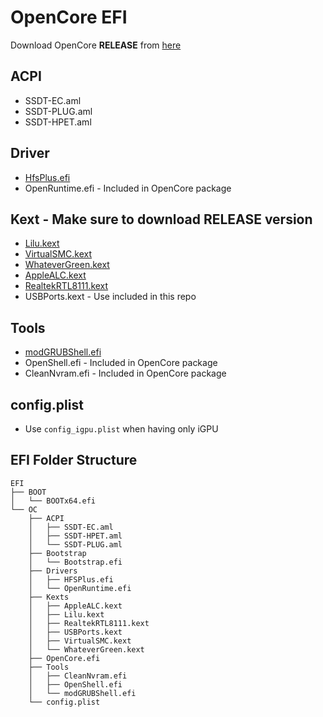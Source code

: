# OpenCore EFI

Download OpenCore **RELEASE** from [here](https://github.com/acidanthera/OpenCorePkg/releases/latest)


## ACPI 
- SSDT-EC.aml
- SSDT-PLUG.aml
- SSDT-HPET.aml

## Driver
- [HfsPlus.efi](https://github.com/acidanthera/OcBinaryData/raw/master/Drivers/HfsPlus.efi)
- OpenRuntime.efi - Included in OpenCore package

## Kext - Make sure to download RELEASE version
- [Lilu.kext](https://github.com/acidanthera/Lilu/releases/latest)
- [VirtualSMC.kext](https://github.com/acidanthera/VirtualSMC/releases/latest)
- [WhateverGreen.kext](https://github.com/acidanthera/WhateverGreen/releases/latest)
- [AppleALC.kext](https://github.com/acidanthera/AppleALC/releases/latest)
- [RealtekRTL8111.kext](https://github.com/Mieze/RTL8111_driver_for_OS_X/releases/latest)
- USBPorts.kext - Use included in this repo

## Tools
- [modGRUBShell.efi](https://github.com/datasone/grub-mod-setup_var/releases/download/1.1/modGRUBShell.efi)
- OpenShell.efi - Included in OpenCore package
- CleanNvram.efi - Included in OpenCore package

## config.plist

- Use `config_igpu.plist` when having only iGPU

## EFI Folder Structure

```
EFI
├── BOOT
│   └── BOOTx64.efi
└── OC
    ├── ACPI
    │   ├── SSDT-EC.aml
    │   ├── SSDT-HPET.aml
    │   └── SSDT-PLUG.aml
    ├── Bootstrap
    │   └── Bootstrap.efi
    ├── Drivers
    │   ├── HFSPlus.efi
    │   └── OpenRuntime.efi
    ├── Kexts
    │   ├── AppleALC.kext
    │   ├── Lilu.kext
    │   ├── RealtekRTL8111.kext
    │   ├── USBPorts.kext
    │   ├── VirtualSMC.kext
    │   └── WhateverGreen.kext
    ├── OpenCore.efi
    ├── Tools
    │   ├── CleanNvram.efi
    │   ├── OpenShell.efi
    │   └── modGRUBShell.efi
    └── config.plist
```